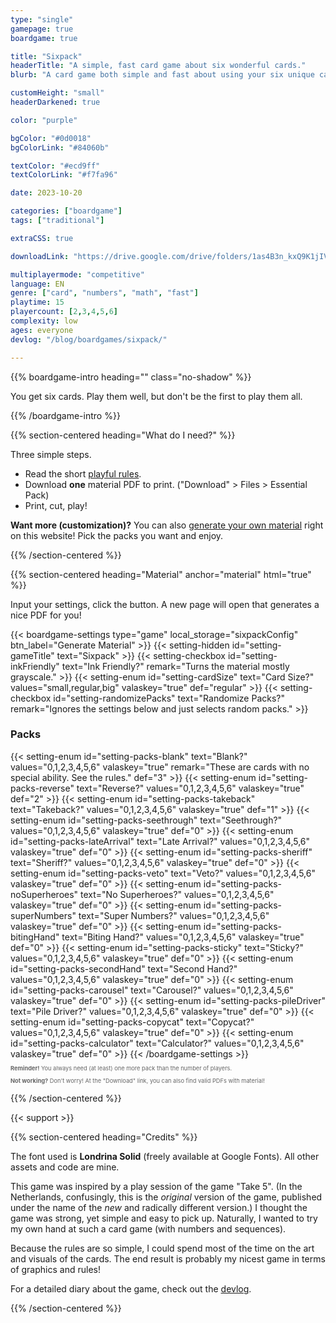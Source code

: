 ```yaml
---
type: "single"
gamepage: true
boardgame: true

title: "Sixpack"
headerTitle: "A simple, fast card game about six wonderful cards."
blurb: "A card game both simple and fast about using your six unique cards as best you can, while predicting how the others will use theirs."

customHeight: "small"
headerDarkened: true

color: "purple"

bgColor: "#0d0018"
bgColorLink: "#84060b"

textColor: "#ecd9ff"
textColorLink: "#f7fa96"

date: 2023-10-20

categories: ["boardgame"]
tags: ["traditional"]

extraCSS: true

downloadLink: "https://drive.google.com/drive/folders/1as4B3n_kxQ9K1jIVtWMI_P5VnAjbXRP1"

multiplayermode: "competitive"
language: EN
genre: ["card", "numbers", "math", "fast"]
playtime: 15
playercount: [2,3,4,5,6]
complexity: low
ages: everyone
devlog: "/blog/boardgames/sixpack/"

---
```


{{% boardgame-intro heading="" class="no-shadow" %}}

You get six cards. Play them well, but don't be the first to play them all.

{{% /boardgame-intro %}}

{{% section-centered heading="What do I need?" %}}

Three simple steps.
* Read the short [playful rules](rules).
* Download **one** material PDF to print. ("Download" > Files > Essential Pack)
* Print, cut, play!

**Want more (customization)?** You can also [generate your own material](#material) right on this website! Pick the packs you want and enjoy.

{{% /section-centered %}}

{{% section-centered heading="Material" anchor="material" html="true" %}}

<p>Input your settings, click the button. A new page will open that generates a nice PDF for you!</p>

{{< boardgame-settings type="game" local_storage="sixpackConfig" btn_label="Generate Material" >}}
	{{< setting-hidden id="setting-gameTitle" text="Sixpack" >}}
  {{< setting-checkbox id="setting-inkFriendly" text="Ink Friendly?" remark="Turns the material mostly grayscale." >}}
  {{< setting-enum id="setting-cardSize" text="Card Size?" values="small,regular,big" valaskey="true" def="regular" >}}
  {{< setting-checkbox id="setting-randomizePacks" text="Randomize Packs?" remark="Ignores the settings below and just selects random packs." >}}
  <h3>Packs</h3>
  {{< setting-enum id="setting-packs-blank" text="Blank?" values="0,1,2,3,4,5,6" valaskey="true" remark="These are cards with no special ability. See the rules." def="3" >}}
  {{< setting-enum id="setting-packs-reverse" text="Reverse?" values="0,1,2,3,4,5,6" valaskey="true" def="2" >}}
  {{< setting-enum id="setting-packs-takeback" text="Takeback?" values="0,1,2,3,4,5,6" valaskey="true" def="1" >}}
  {{< setting-enum id="setting-packs-seethrough" text="Seethrough?" values="0,1,2,3,4,5,6" valaskey="true" def="0" >}}
  {{< setting-enum id="setting-packs-lateArrival" text="Late Arrival?" values="0,1,2,3,4,5,6" valaskey="true" def="0" >}}
  {{< setting-enum id="setting-packs-sheriff" text="Sheriff?" values="0,1,2,3,4,5,6" valaskey="true" def="0" >}}
  {{< setting-enum id="setting-packs-veto" text="Veto?" values="0,1,2,3,4,5,6" valaskey="true" def="0" >}}
  {{< setting-enum id="setting-packs-noSuperheroes" text="No Superheroes?" values="0,1,2,3,4,5,6" valaskey="true" def="0" >}}
  {{< setting-enum id="setting-packs-superNumbers" text="Super Numbers?" values="0,1,2,3,4,5,6" valaskey="true" def="0" >}}
  {{< setting-enum id="setting-packs-bitingHand" text="Biting Hand?" values="0,1,2,3,4,5,6" valaskey="true" def="0" >}}
  {{< setting-enum id="setting-packs-sticky" text="Sticky?" values="0,1,2,3,4,5,6" valaskey="true" def="0" >}}
  {{< setting-enum id="setting-packs-secondHand" text="Second Hand?" values="0,1,2,3,4,5,6" valaskey="true" def="0" >}}
  {{< setting-enum id="setting-packs-carousel" text="Carousel?" values="0,1,2,3,4,5,6" valaskey="true" def="0" >}}
  {{< setting-enum id="setting-packs-pileDriver" text="Pile Driver?" values="0,1,2,3,4,5,6" valaskey="true" def="0" >}}
  {{< setting-enum id="setting-packs-copycat" text="Copycat?" values="0,1,2,3,4,5,6" valaskey="true" def="0" >}}
  {{< setting-enum id="setting-packs-calculator" text="Calculator?" values="0,1,2,3,4,5,6" valaskey="true" def="0" >}}
{{< /boardgame-settings >}}

<p style="font-size:0.66em; opacity: 0.66;"><strong>Reminder!</strong> You always need (at least) one more pack than the number of players.</p> 

<p style="font-size:0.66em; opacity: 0.66;"><strong>Not working?</strong> Don't worry! At the "Download" link, you can also find valid PDFs with material!</p> 

{{% /section-centered %}}

{{< support >}}

{{% section-centered heading="Credits" %}}

The font used is **Londrina Solid** (freely available at Google Fonts). All other assets and code are mine.

This game was inspired by a play session of the game "Take 5". (In the Netherlands, confusingly, this is the _original_ version of the game, published under the name of the _new_ and radically different version.) I thought the game was strong, yet simple and easy to pick up. Naturally, I wanted to try my own hand at such a card game (with numbers and sequences).

Because the rules are so simple, I could spend most of the time on the art and visuals of the cards. The end result is probably my nicest game in terms of graphics and rules!

For a detailed diary about the game, check out the [devlog](/blog/boardgames/sixpack).

{{% /section-centered %}}